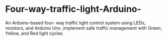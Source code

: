 # Four-way-traffic-light-Arduino-
An Arduino-based four- way traffic light control system using LEDs, resistors, and Arduino Uno ,implement safe traffic management with Green, Yellow, and Red light cycles
